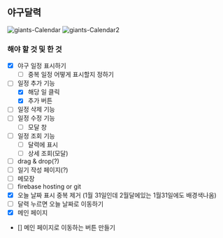 ## 야구달력
![giants-Calendar](https://i.ibb.co/6D7jZpT/giants-Calendar.png)
![giants-Calendar2](https://i.ibb.co/wK2T7sn/2024-02-24-213818.png)



### 해야 할 것 및 한 것
- [x] 야구 일정 표시하기
    - [ ] 중복 일정 어떻게 표시할지 정하기
- [ ] 일정 추가 기능
    - [x] 해당 일 클릭
    - [x] 추가 버튼
- [ ] 일정 삭제 기능
- [ ] 일정 수정 기능
    - [ ] 모달 창
- [ ] 일정 조회 기능
    - [ ] 달력에 표시
    - [ ] 상세 조회(모달)
- [ ] drag & drop(?)
- [ ] 일기 작성 페이지(?)
- [ ] 메모장
- [ ] firebase hosting or git
- [x] 오늘 날짜 표시 중복 제거 (1월 31일인데 2월달에있는 1월31일에도 배경색나옴)
- [ ] 달력 누르면 오늘 날짜로 이동하기
- [x] 메인 페이지
- [] 메인 페이지로 이동하는 버튼 만들기